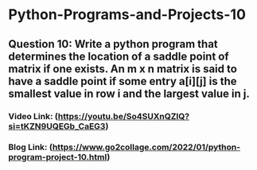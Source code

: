 # Python-Programs-and-Projects-10

## Question 10: Write a python program that determines the location of a saddle point of matrix if one exists. An m x n matrix is said to have a saddle point if some entry a[i][j] is the smallest value in row i and the largest value in j.

### Video Link: (https://youtu.be/So4SUXnQZlQ?si=tKZN9UQEGb_CaEG3)

### Blog Link: (https://www.go2collage.com/2022/01/python-program-project-10.html)
